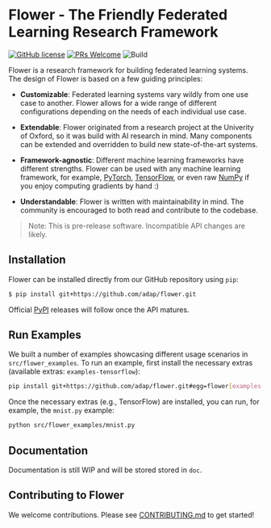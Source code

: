 # Flower - The Friendly Federated Learning Research Framework

[![GitHub license](https://img.shields.io/github/license/adap/flower)](https://github.com/adap/flower/blob/master/LICENSE)
[![PRs Welcome](https://img.shields.io/badge/PRs-welcome-brightgreen.svg)](https://github.com/adap/flower/blob/master/CONTRIBUTING.md)
![Build](https://github.com/adap/flower/workflows/Build/badge.svg)

Flower is a research framework for building federated learning systems. The design of Flower is based on a few guiding principles:

* **Customizable**: Federated learning systems vary wildly from one use case to another. Flower allows for a wide range of different configurations depending on the needs of each individual use case.

* **Extendable**: Flower originated from a research project at the Univerity of Oxford, so it was build with AI research in mind. Many components can be extended and overridden to build new state-of-the-art systems. 

* **Framework-agnostic**: Different machine learning frameworks have different strengths. Flower can be used with any machine learning framework, for example, [PyTorch](https://pytorch.org), [TensorFlow](https://tensorflow.org), or even raw [NumPy](https://numpy.org/) if you enjoy computing gradients by hand :)

* **Understandable**: Flower is written with maintainability in mind. The community is encouraged to both read and contribute to the codebase.

> Note: This is pre-release software. Incompatible API changes are likely.

## Installation

Flower can be installed directly from our GitHub repository using `pip`:

```bash
$ pip install git+https://github.com/adap/flower.git
```

Official [PyPI](https://pypi.org/) releases will follow once the API matures.

## Run Examples

We built a number of examples showcasing different usage scenarios in `src/flower_examples`. To run an example, first install the necessary extras (available extras: `examples-tensorflow`):

```bash
pip install git+https://github.com/adap/flower.git#egg=flower[examples-tensorflow]
```

Once the necessary extras (e.g., TensorFlow) are installed, you can run, for example, the `mnist.py` example:

```bash
python src/flower_examples/mnist.py
```

## Documentation

Documentation is still WIP and will be stored stored in `doc`.

## Contributing to Flower

We welcome contributions. Please see [CONTRIBUTING.md](CONTRIBUTING.md) to get started!
